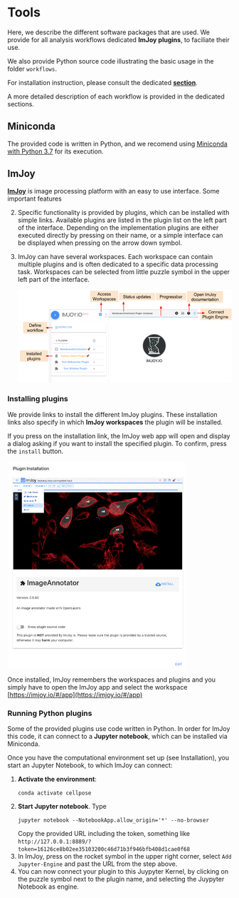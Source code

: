 # Tools
Here, we describe the different software packages that are used. We provide for all analysis workflows
dedicated **ImJoy plugins**, to faciliate their use. 

We also provide Python source code illustrating the basic usage in the folder `workflows`.

For installation instruction, please consult the dedicated [**section**](installation.md). 

A more detailed description of each workflow is provided in the dedicated sections. 


## Miniconda
The provided code is written in Python, and we recomend using
[Miniconda with Python 3.7](https://docs.conda.io/en/latest/miniconda.html)
for its execution. 

## ImJoy
[**ImJoy**](https://imjoy.io/docs/#/) is image processing platform with an easy
 to use interface. Some important features

 2. Specific functionality is provided by plugins, which can be installed with simple links. Available 
    plugins are listed in the plugin list on the left part of the interface. Depending on the implementation 
    plugins are either executed directly by pressing on their name, or a simple interface can be displayed when
    pressing on the arrow down symbol. 
 3. ImJoy can have several workspaces. Each workspace can contain multiple plugins and is often
    dedicated to a specific data processing task. Workspaces can be selected from little puzzle symbol in the upper left part of the interface.
 
    <img src="img\imjoy-interface.png" width="600px"></img>


### Installing plugins
We provide links to install the different ImJoy plugins. These installation links also specify
in which **ImJoy workspaces** the plugin will be installed. 

If you press on the installation link, the ImJoy web app will open and display a
dialog asking if you want to install the specified plugin. To confirm, press the `install` button.

<img src="https://raw.githubusercontent.com/muellerflorian/walesky-rna-loc-liver/master/docs/img/annotor_install.png" width="400px"></img>

Once installed, ImJoy remembers the workspaces and plugins and you simply have to
open the ImJoy app and select the workspace [https://imjoy.io/#/app](https://imjoy.io/#/app)

### Running Python plugins 
Some of the provided plugins use code written in Python. In order for ImJoy this code, it can connect 
to a **Jupyter notebook**, which can be installed via Miniconda.
    
Once you have the computational environment set up (see Installation), you start an Jupyter Notebook, 
to which ImJoy can connect: 

1. **Activate the environment**:
    ```
    conda activate cellpose
    ```
2. **Start Jupyter notebook**. Type
    ```
    jupyter notebook --NotebookApp.allow_origin='*' --no-browser
    ```
    Copy the provided URL including the token, something like `http://127.0.0.1:8889/?token=16126ce8b02ee35103200c46d71b3f946bfb408d1cae0f68`
3. In ImJoy, press on the rocket symbol in the upper right corner, select `Add Jupyter-Engine` 
    and past the URL from the step above. 
4. You can now connect your plugin to this Juypyter Kernel, by clicking on the puzzle symbol 
    next to the plugin name, and selecting the Juypyter Notebook as engine.  